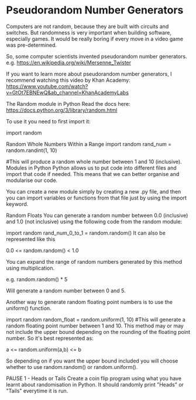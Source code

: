 # Pseudorandom Number Generators

Computers are not random, because they are built with circuits and switches. But randomness is very important when building software, especially games. It would be really boring if every move in a video game was pre-determined.

So, some computer scientists invented pseudorandom number generators. e.g. https://en.wikipedia.org/wiki/Mersenne_Twister

If you want to learn more about pseudorandom number generators, I recommend watching this video by Khan Academy: https://www.youtube.com/watch?v=GtOt7EBNEwQ&ab_channel=KhanAcademyLabs

The Random module in Python
Read the docs here: https://docs.python.org/3/library/random.html

To use it you need to first import it:

import random

Random Whole Numbers Within a Range
import random
rand_num = random.randint(1, 10)

#This will produce a random whole number between 1 and 10 (inclusive).
Modules in Python
Python allows us to put code into different files and import that code if needed. This means that we can better organise and modularise our code.

You can create a new module simply by creating a new .py file, and then you can import variables or functions from that file just by using the import keyword.

Random Floats
You can generate a random number between 0.0 (inclusive) and 1.0 (not inclusive) using the following code from the random module:

import random
rand_num_0_to_1 = random.random()
It can also be represented like this

0.0 <= random.random() < 1.0

You can expand the range of random numbers generated by this method using multiplication.

e.g. random.random() \* 5

Will generate a random number between 0 and 5.

Another way to generate random floating point numbers is to use the uniform() function.

import random
random_float = random.uniform(1, 10)
#This will generate a random floating point number between 1 and 10.
This method may or may not include the upper bound depending on the rounding of the floating point number. So it's best represented as:

a <= random.uniform(a,b) <= b

So depending on if you want the upper bound included you will choose whether to use random.random() or random.uniform().

PAUSE 1 - Heads or Tails
Create a coin flip program using what you have learnt about randomisation in Python. It should randomly print "Heads" or "Tails" everytime it is run.
